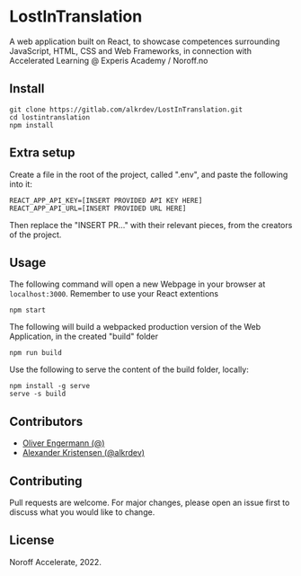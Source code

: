 # LostInTranslation
A web application built on React, to showcase competences surrounding JavaScript, HTML, CSS and Web Frameworks, in connection with Accelerated Learning @ Experis Academy / Noroff.no

## Install
```
git clone https://gitlab.com/alkrdev/LostInTranslation.git
cd lostintranslation
npm install
```

## Extra setup
Create a file in the root of the project, called ".env", and paste the following into it:
```
REACT_APP_API_KEY=[INSERT PROVIDED API KEY HERE]
REACT_APP_API_URL=[INSERT PROVIDED URL HERE]
```

Then replace the "INSERT PR..." with their relevant pieces, from the creators of the project.

## Usage
The following command will open a new Webpage in your browser at `localhost:3000`. Remember to use your React extentions
```
npm start
``` 

The following will build a webpacked production version of the Web Application, in the created "build" folder
```
npm run build
``` 

Use the following to serve the content of the build folder, locally:
```
npm install -g serve
serve -s build
```

## Contributors

* [Oliver Engermann (@)](@)
* [Alexander Kristensen (@alkrdev)](@alkrdev)

## Contributing
Pull requests are welcome. For major changes, please open an issue first to discuss what you would like to change.

## License
Noroff Accelerate, 2022.
